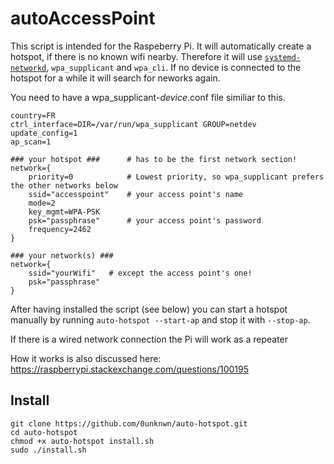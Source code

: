 # autoAccessPoint
This script is intended for the Raspeberry Pi. It will automatically create a hotspot, if there is no known wifi nearby. 
Therefore it will use [`systemd-networkd`][1], `wpa_supplicant` and `wpa_cli`.
If no device is connected to the hotspot for a while it will search for neworks again.

You need to have a wpa_supplicant-_device_.conf file similiar to this.

```
country=FR                                                                        
ctrl_interface=DIR=/var/run/wpa_supplicant GROUP=netdev                           
update_config=1                                                                   
ap_scan=1

### your hotspot ###      # has to be the first network section!                                                                                  
network={
    priority=0            # Lowest priority, so wpa_supplicant prefers the other networks below 
    ssid="accesspoint"    # your access point's name                                                            
    mode=2                                                                       
    key_mgmt=WPA-PSK                                                             
    psk="passphrase"      # your access point's password                                    
    frequency=2462                                                               
}

### your network(s) ###    
network={                                                                                                                               
    ssid="yourWifi"   # except the access point's one!
    psk="passphrase"                                                 
} 
```

After having installed the script (see below) you can start a hotspot manually by running `auto-hotspot --start-ap` 
and stop it with `--stop-ap`.

If there is a wired network connection the Pi will work as a repeater

How it works is also discussed here: 
https://raspberrypi.stackexchange.com/questions/100195


## Install

```
git clone https://github.com/0unknwn/auto-hotspot.git
cd auto-hotspot
chmod +x auto-hotspot install.sh
sudo ./install.sh
```

[1]:https://raspberrypi.stackexchange.com/questions/108592/use-systemd-networkd-for-general-networking/108593

